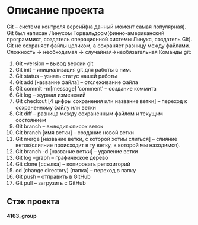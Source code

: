 # Описание проекта
Git – система контроля версий(на данный момент самая популярная).
Git был написан Линусом Торвальдсом(финно-американский программист, создатель операционной системы Линукс, создатель Git).
Git не сохраняет файлы целиком, а сохраняет разницу между файлами.
Сложность -> необходимая -> случайная->необязательная
Команды git:
1. Git –version – вывод версии git
2. Git init – инициализация git для работы с ним.
3. Git status – узнать статус нашей работы
4. Git add [название файла] – отслеживание файла
5. Git commit  -m[message] ‘comment’ – создание коммита
6. Git log – журнал изменений
7. Git checkout [4 цифры сохранения или название ветки] – переход к сохраненному файлу или ветки
8. Git diff – разница между сохраненным файлом и текущим состоянием
9. Git branch – выводит список веток
10. Git branch [имя ветки] – создание новой ветки
11. Git merge [название ветки, с которой хотим слиться] – слияние веток(слияние происходит в ту ветку, в которой мы находимся).
12. Git branch -d [название ветки] – удаление ветки
13. Git log –graph – графическое дерево
14. Git clone [ссылка] – копировать репозиторий
15. cd (change directory) [папка] – переход в папку
16. Git push – отправить в GitHub
17. Git pull – загрузить с GitHub
## Стэк проекта

**4163_group**
